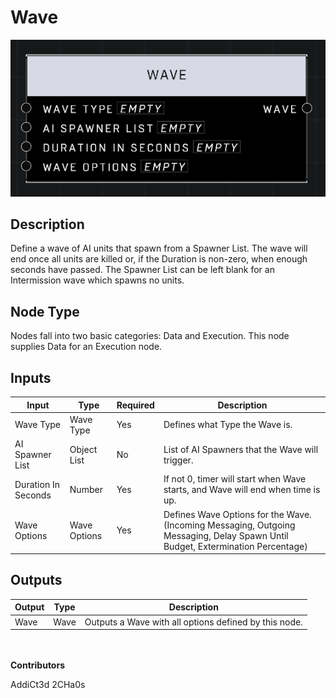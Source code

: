# Wave
![](../../../.gitbook/assets/wave.png)

## Description
Define a wave of AI units that spawn from a Spawner List. The wave will end once all units are killed or, if the Duration is non-zero, when enough seconds have passed. The Spawner List can be left blank for an Intermission wave which spawns no units.

## Node Type
Nodes fall into two basic categories: Data and Execution. This node supplies Data for an Execution node.

## Inputs
| Input            | Type             | Required | Description												    |
|------------------|------------------|----------|--------------------------------------------------------------|
| Wave Type | Wave Type | Yes | Defines what Type the Wave is.  |
| AI Spawner List | Object List | No | List of AI Spawners that the Wave will trigger. |
| Duration In Seconds | Number | Yes | If not 0, timer will start when Wave starts, and Wave will end when time is up. |
| Wave Options | Wave Options | Yes | Defines Wave Options for the Wave. (Incoming Messaging, Outgoing Messaging, Delay Spawn Until Budget, Extermination Percentage) |

## Outputs
| Output           | Type             | Description												     |
|------------------|------------------|--------------------------------------------------------------|
| Wave | Wave | Outputs a Wave with all options defined by this node. |

\
\
**Contributors**

AddiCt3d 2CHa0s
